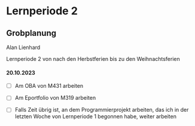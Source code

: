 





# Lernperiode 2



## Grobplanung

Alan Lienhard

Lernperiode 2 von nach den Herbstferien bis zu den Weihnachtsferien



#### 20.10.2023

- [ ]  Am OBA von M431 arbeiten

- [ ] Am Eportfolio von M319 arbeiten

- [ ]  Falls Zeit übrig ist, an dem Programmierprojekt arbeiten, das ich in der letzten Woche von Lernperiode 1 begonnen habe, weiter arbeiten

 
